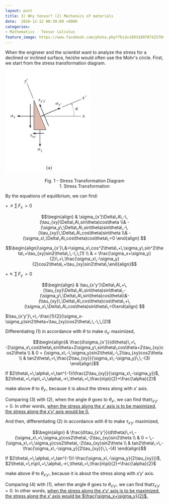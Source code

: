 ```yaml
---
layout: post
title: 3) Why tensor? (2) Mechanics of materials
date:  2018-12-12 00:30:00 +0900
categories:
- Mathematics - Tensor Calculus
feature_image: https://www.facebook.com/photo.php?fbid=1893189787425704&set=a.1893187554092594&type=3&theater
---
```


When the engineer and the scientist want to analyze the stress for a declined or inclined surface, he/she would often use the Mohr's circle. First, we start from the stress transformation diagram.

![useful image](https://raw.githubusercontent.com/brandonkim12/brandonkim12.github.io/master/assets/mechanics_of_materials/fig_6.JPG)

<center>Fig. 1 - Stress Transformation Diagram</center>




<center>1. Stress Transformation</center>

By the equations of equilibrium, we can find:

$+\nearrow \sum\,F_x\,=0$

$$\begin{align} & \sigma_{x'}\Delta\,A\,-\,(\tau_{xy}\Delta\,A\,sin\theta)cos\theta \\& -(\sigma_y\,\Delta\,A\,sin\theta)sin\theta\,-\,(\tau_{xy}\,\Delta\,A\,cos\theta)sin\theta \\& -(\sigma_x\,\Delta\,A\,cos\theta)cos\theta\,=0 \end{align} $$

$$\begin{align}\sigma_{x'}\,&=\sigma_x\,cos^2\theta\,+\,\sigma_y\,sin^2\theta\,+\tau_{xy}sin2\theta\,\,-\,\,(1) \\ & = \frac{\sigma_x+\sigma_y}{2}\,+\,\frac{\sigma_x\,-\sigma_y}{2}cos2\theta\,+\tau_{xy}sin2\theta\,\end{align}$$

$+\nwarrow \sum\,F_y\,=0$

$$\begin{align} & \tau_{x'y'}\Delta\,A\,+\,(\tau_{xy}\Delta\,A\,sin\theta)sin\theta\,-(\sigma_y\,\Delta\,A\,sin\theta)cos\theta\\&-(\tau_{xy}\,\Delta\,A\,cos\theta)cos\theta\,+\,(\sigma_x\,\Delta\,A\,cos\theta)sin\theta\,=0\end{align} $$

$\tau_{x'y'}\,=\,-\frac{1}{2}(\sigma_x-\sigma_y)sin2\theta+\tau_{xy}cos2\theta\,\,-\,\,(2)$

Differentiating $(1)$ in accordance with $\theta$ to make $\sigma_{x'}$ maximized,

$$\begin{align}& \frac{d\sigma_{x'}}{d\theta}\,=\,  -2\sigma_x\,cos\theta\,sin\theta+2\sigma_y\,sin\theta\,cos\theta+2\tau_{xy}cos2\theta \\ & 0 = (\sigma_x\,-\,\sigma_y)sin2\theta\,-\,2\tau_{xy}cos2\theta \\ & tan2\theta\,=\,\frac{2\tau_{xy}}{\sigma_x\,-\sigma_y}\,\,-(3) \end{align}$$

If $2\theta\,=\,\alpha\,=\,tan^{-1}(\frac{2\tau_{xy}}{\sigma_x\,-\sigma_y})$, $2\theta\,=\,n\pi\,+\,\alpha\,->\,\theta\,=\,\frac{n\pi}{2}+\frac{\alpha}{2}$

make above $\theta$ to $\theta_{x'}$, because it is about the stress along with  $x'$ axis.

Comparing $(3)$ with $(2)$, when the angle $\theta$ goes to $\theta_{x'}$, we can find that$\tau_{x'y'} = 0$. In other words, <u>when the stress along the $x'$ axis is to be maximized, the stress along the $x'y'$ axis would be $0$.</u> 

And then, dIfferentiating $(2)$ in accordance with $\theta$ to make $\tau_{x'y'}$ maximized,

$$\begin{align} & \frac{d\tau_{x'y'}}{d\theta}\,=\,-(\sigma_x\,=\,\sigma_y)cos2\theta\,-2\tau_{xy}sin2\theta \\ & 0 =  \,-(\sigma_x\,=\,\sigma_y)cos2\theta\,-2\tau_{xy}sin2\theta \\ & tan2\theta\,=\,-\frac{\sigma_x\,-\sigma_y}{2\tau_{xy}}\,\,-(4) \end{align}$$

If $2\theta\,=\,\alpha\,=\,tan^{-1}(-\frac{\sigma_x\,-\sigma_y}{2\tau_{xy}})$, $2\theta\,=\,n\pi\,+\,\alpha\,->\,\theta\,=\,\frac{n\pi}{2}+\frac{\alpha}{2}$

make above $\theta$ to $\theta_{x'y'}$, because it is about the stress along with $x'y'$ axis.

Comparing $(4)$ with $(1)$, when the angle $\theta$ goes to $\theta_{x'y'}$, we can find that$\tau_{x'y'} = 0$. In other words, <u>when the stress along the $x'y'$ axis is to be maximized, the stress along the $x'$ axis would be $\frac{\sigma_x+\sigma_y}{2}$.</u> 